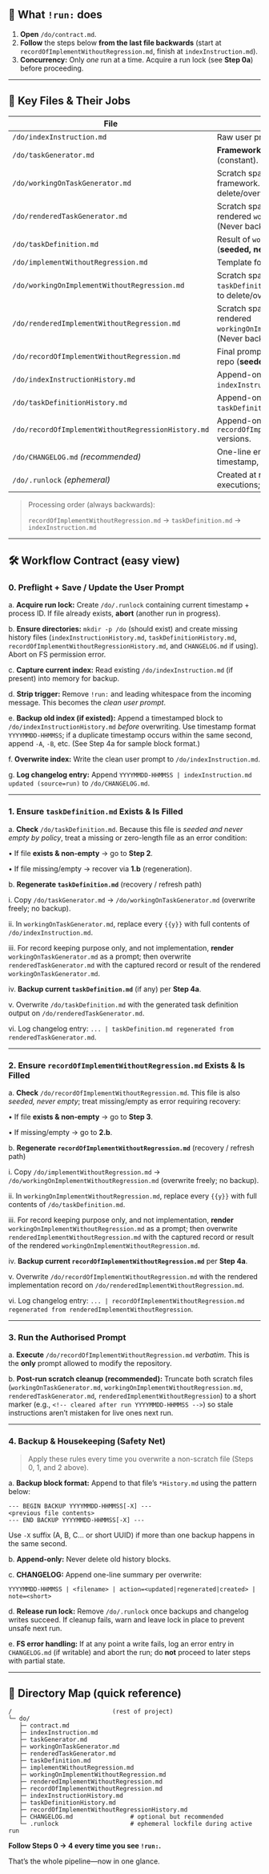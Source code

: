 ## 🔑 What `!run:` does

1. **Open** `/do/contract.md`.
2. **Follow** the steps below **from the last file backwards** (start at `recordOfImplementWithoutRegression.md`, finish at `indexInstruction.md`).
3. **Concurrency:** Only *one* run at a time. Acquire a run lock (see **Step 0a**) before proceeding.

---

## 📂 Key Files & Their Jobs

| File | Purpose |
| --- | --- |
| `/do/indexInstruction.md` | Raw user prompt. Always overwritten. |
| `/do/taskGenerator.md` | **Framework** for task generation (constant). |
| `/do/workingOnTaskGenerator.md` | Scratch space while filling the framework. (Never backed up; safe to delete/overwrite.) |
| `/do/renderedTaskGenerator.md` | Scratch space for recording output of rendered `workingOnTaskGenerator.md`. (Never backed up; safe to overwrite.)   |
| `/do/taskDefinition.md` | Result of `workingOnTaskGenerator` (**seeded, never empty** by contract). |
| `/do/implementWithoutRegression.md` | Template for repo updates. |
| `/do/workingOnImplementWithoutRegression.md` | Scratch space while embedding `taskDefinition`. (Never backed up; safe to delete/overwrite.) |
| `/do/renderedImplementWithoutRegression.md` | Scratch space for recording output of rendered  `workingOnImplementWithoutRegression.md`. (Never backed up; safe to overwrite.) |
| `/do/recordOfImplementWithoutRegression.md` | Final prompt that actually updates the repo (**seeded, never empty** by contract). |
| `/do/indexInstructionHistory.md` | Append-only history of prior `indexInstruction.md` versions. |
| `/do/taskDefinitionHistory.md` | Append-only history of prior `taskDefinition.md` versions. |
| `/do/recordOfImplementWithoutRegressionHistory.md` | Append-only history of prior `recordOfImplementWithoutRegression.md` versions. |
| `/do/CHANGELOG.md` *(recommended)* | One-line entry per overwrite run (file, timestamp, short note). |
| `/do/.runlock` *(ephemeral)* | Created at run start to block concurrent executions; removed at run end. |

> Processing order (always backwards):
> 
> 
> `recordOfImplementWithoutRegression.md` → `taskDefinition.md` → `indexInstruction.md`
> 

---

## 🛠️ Workflow Contract (easy view)

### 0. Preflight + Save / Update the User Prompt

a. **Acquire run lock:** Create `/do/.runlock` containing current timestamp + process ID. If file already exists, **abort** (another run in progress).

b. **Ensure directories:** `mkdir -p /do` (should exist) and create missing history files (`indexInstructionHistory.md`, `taskDefinitionHistory.md`, `recordOfImplementWithoutRegressionHistory.md`, and `CHANGELOG.md` if using). Abort on FS permission error.

c. **Capture current index:** Read existing `/do/indexInstruction.md` (if present) into memory for backup.

d. **Strip trigger:** Remove `!run:` and leading whitespace from the incoming message. This becomes the *clean user prompt*.

e. **Backup old index (if existed):** Append a timestamped block to `/do/indexInstructionHistory.md` *before* overwriting. Use timestamp format `YYYYMMDD-HHMMSS`; if a duplicate timestamp occurs within the same second, append `-A`, `-B`, etc. (See Step 4a for sample block format.)

f. **Overwrite index:** Write the clean user prompt to `/do/indexInstruction.md`.

g. **Log changelog entry:** Append `YYYYMMDD-HHMMSS | indexInstruction.md updated (source=run)` to `/do/CHANGELOG.md`.

---

### 1. Ensure `taskDefinition.md` Exists & Is Filled

a. **Check** `/do/taskDefinition.md`. Because this file is *seeded and never empty by policy*, treat a missing or zero-length file as an error condition:

• If file **exists & non-empty** → go to **Step 2**.

• If file missing/empty → recover via **1.b** (regeneration).

b. **Regenerate `taskDefinition.md`** (recovery / refresh path)

i.   Copy `/do/taskGenerator.md` → `/do/workingOnTaskGenerator.md` (overwrite freely; no backup).

ii.  In `workingOnTaskGenerator.md`, replace every `{{y}}` with full contents of `/do/indexInstruction.md`.

iii. For record keeping purpose only, and not implementation, **render** `workingOnTaskGenerator.md` as a prompt; then overwrite `renderedTaskGenerator.md` with the captured record or result of the rendered `workingOnTaskGenerator.md`.

iv.  **Backup current `taskDefinition.md`** (if any) per **Step 4a**.

v.   Overwrite `/do/taskDefinition.md` with the generated task definition output on  `/do/renderedTaskGenerator.md`.

vi.  Log changelog entry: `... | taskDefinition.md regenerated from renderedTaskGenerator.md`.

---

### 2. Ensure `recordOfImplementWithoutRegression.md` Exists & Is Filled

a. **Check** `/do/recordOfImplementWithoutRegression.md`. This file is also *seeded, never empty*; treat missing/empty as error requiring recovery:

• If file **exists & non-empty** → go to **Step 3**.

• If missing/empty → go to **2.b**.

b. **Regenerate `recordOfImplementWithoutRegression.md`** (recovery / refresh path)

i.   Copy `/do/implementWithoutRegression.md` → `/do/workingOnImplementWithoutRegression.md` (overwrite freely; no backup).

ii.  In `workingOnImplementWithoutRegression.md`, replace every `{{y}}` with full contents of `/do/taskDefinition.md`.

iii. For record keeping purpose only, and not implementation, **render** `workingOnImplementWithoutRegression.md` as a prompt; then overwrite `renderedImplementWithoutRegression.md` with the captured record or result of the rendered `workingOnImplementWithoutRegression.md`.

iv.  **Backup current `recordOfImplementWithoutRegression.md`** per **Step 4a**.

v.   Overwrite `/do/recordOfImplementWithoutRegression.md` with the rendered implementation record on  `/do/renderedImplementWithoutRegression.md`.

vi.  Log changelog entry: `... | recordOfImplementWithoutRegression.md regenerated from renderedImplementWithoutRegression`.

---

### 3. Run the Authorised Prompt

a. **Execute** `/do/recordOfImplementWithoutRegression.md` *verbatim*. This is the **only** prompt allowed to modify the repository.

b. **Post-run scratch cleanup (recommended):** Truncate both scratch files (`workingOnTaskGenerator.md`, `workingOnImplementWithoutRegression.md`, `renderedTaskGenerator.md`, `renderedImplementWithoutRegression`) to a short marker (e.g., `<!-- cleared after run YYYYMMDD-HHMMSS -->`) so stale instructions aren’t mistaken for live ones next run.

---

### 4. Backup & Housekeeping (Safety Net)

> Apply these rules every time you overwrite a non-scratch file (Steps 0, 1, and 2 above).
> 

a. **Backup block format:** Append to that file’s `*History.md` using the pattern below:

```
--- BEGIN BACKUP YYYYMMDD-HHMMSS[-X] ---
<previous file contents>
--- END BACKUP YYYYMMDD-HHMMSS[-X] ---

```

Use `-X` suffix (A, B, C… or short UUID) if more than one backup happens in the same second.

b. **Append-only:** Never delete old history blocks.

c. **CHANGELOG:** Append one-line summary per overwrite:

`YYYYMMDD-HHMMSS | <filename> | action=<updated|regenerated|created> | note=<short>`

d. **Release run lock:** Remove `/do/.runlock` once backups and changelog writes succeed. If cleanup fails, warn and leave lock in place to prevent unsafe next run.

e. **FS error handling:** If at any point a write fails, log an error entry in `CHANGELOG.md` (if writable) and abort the run; do **not** proceed to later steps with partial state.

---

## 📌 Directory Map (quick reference)

```
/                            (rest of project)
└─ do/
   ├─ contract.md
   ├─ indexInstruction.md
   ├─ taskGenerator.md
   ├─ workingOnTaskGenerator.md
   ├─ renderedTaskGenerator.md
   ├─ taskDefinition.md
   ├─ implementWithoutRegression.md
   ├─ workingOnImplementWithoutRegression.md
   ├─ renderedImplementWithoutRegression.md
   ├─ recordOfImplementWithoutRegression.md
   ├─ indexInstructionHistory.md
   ├─ taskDefinitionHistory.md
   ├─ recordOfImplementWithoutRegressionHistory.md
   ├─ CHANGELOG.md                # optional but recommended
   └─ .runlock                    # ephemeral lockfile during active run

```

**Follow Steps 0 → 4 every time you see `!run:`.**

That’s the whole pipeline—now in one glance.